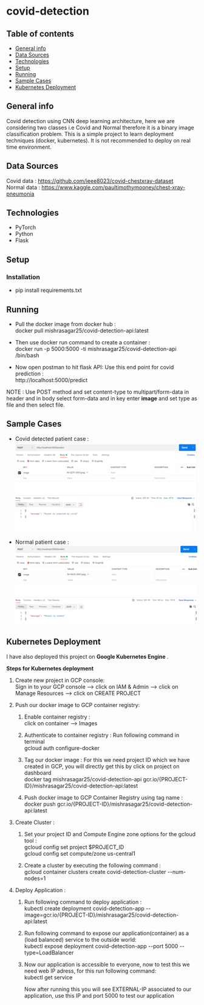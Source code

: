 # covid-detection

## Table of contents
* [General info](#general-info)
* [Data Sources](#data-sources)
* [Technologies](#technologies)
* [Setup](#setup)
* [Running](#running)
* [Sample Cases](#sample-cases)
* [Kubernetes Deployment](#kubernetes-deployment)

## General info
Covid detection using CNN deep learning architecture, here we are considering two classes i.e Covid and Normal therefore it is a binary image classification problem. This is a simple project to learn deployment techniques (docker, kubernetes). It is not recommended to deploy on real time environment.

## Data Sources 
Covid data : https://github.com/ieee8023/covid-chestxray-dataset <br/>
Normal data : https://www.kaggle.com/paultimothymooney/chest-xray-pneumonia <br/>


## Technologies
* PyTorch
* Python
* Flask

## Setup

### Installation 
* pip install requirements.txt

## Running

* Pull the docker image from docker hub : <br/>
docker pull mishrasagar25/covid-detection-api:latest

* Then use docker run command to create a container : <br/>
docker run -p 5000:5000 -ti mishrasagar25/covid-detection-api /bin/bash

* Now open postman to hit flask API:
Use this end point for covid prediction : <br/>
http://localhost:5000/predict

NOTE : Use POST method and set content-type to multipart/form-data in header and in body select form-data and in key enter **image** and set type as file and then select file.


## Sample Cases

* Covid detected patient case : 
![Covid example](resources/images/covid_example.PNG)

* Normal patient case : 
![Normal example](resources/images/normal_example.PNG)


## Kubernetes Deployment

I have also deployed this project on **Google Kubernetes Engine** .

**Steps for Kubernetes deployment**

1. Create new project in GCP console: <br/>
   Sign in to your GCP console --> click on IAM & Admin --> click on Manage Resources --> click on CREATE PROJECT
  
2. Push our docker image to GCP container registry: <br/>
  
    1. Enable container registry : <br/>
      click on container --> Images
      
    2. Authenticate to container registry : Run following command in terminal <br/>
      gcloud auth configure-docker
      
    3. Tag our docker image : For this we need project ID which we have created in GCP, you will directly get this by click on project on dashboard <br/>
      docker tag mishrasagar25/covid-detection-api gcr.io/{PROJECT-ID}/mishrasagar25/covid-detection-api:latest
      
    4. Push docker image to GCP Container Registry using tag name : <br/>
      docker push gcr.io/{PROJECT-ID}/mishrasagar25/covid-detection-api:latest
      
3. Create Cluster : <br />
  
    1. Set your project ID and Compute Engine zone options for the gcloud tool : <br/>
       gcloud config set project $PROJECT_ID  <br/>
       gcloud config set compute/zone us-central1
       
    2. Create a cluster by executing the following command : <br/>
       gcloud container clusters create covid-detection-cluster --num-nodes=1
       
4. Deploy Application : <br/>
    
    1. Run following command to deploy application : <br/>
       kubectl create deployment covid-detection-app --image=gcr.io/{PROJECT-ID}/mishrasagar25/covid-detection-api:latest
      
    2. Run following command to expose our application(container) as a (load balanced) service to the outside world:<br/>
       kubectl expose deployment covid-detection-app --port 5000 --type=LoadBalancer
        
    3. Now our application is accessible to everyone, now to test this we need web IP adress, for this run following command:<br/>
       kubectl get service
       
       Now after running this you will see EXTERNAL-IP associated to our application, use this IP and port 5000 to test our application
      
      


